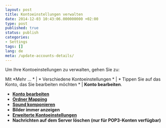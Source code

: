 ```yaml
---
layout: post
title: Kontoeinstellungen verwalten
date: 2014-12-03 10:43:06.000000000 +02:00
type: post
published: true
status: publish
categories:
- Settings
tags: []
lang: de
meta: /update-accounts-details/
---
```


Um Ihre Kontoeinstellungen zu verwalten, gehen Sie zu:

Mit *Mehr ... * \| * Verschiedene Kontoeinstellungen * \| * Tippen Sie auf das Konto, das Sie bearbeiten möchten * \| **Konto bearbeiten**.

* **[Konto bearbeiten](/edit-account/)**
* **[Ordner Mapping](/map-folder-to-provider/)**
* **[Sound komponieren](/deaktivieren-outgoing-sound/)**
* **Bilder immer anzeigen**
* **[Erweiterte Kontoeinstellungen](/advanced-account-settings/)**
* **Nachrichten auf dem Server löschen (nur für POP3-Konten verfügbar)**
